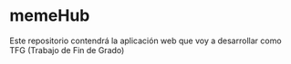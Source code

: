 # memeHub
Este repositorio contendrá la aplicación web que voy a desarrollar como TFG (Trabajo de Fin de Grado)
